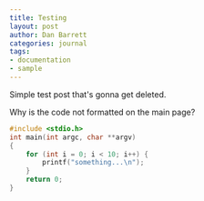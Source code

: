 ```yaml
---
title: Testing
layout: post
author: Dan Barrett
categories: journal
tags:
- documentation
- sample
---
```


Simple test post that's gonna get deleted.

Why is the code not formatted on the main page?

<!--break-->

```c
#include <stdio.h>
int main(int argc, char **argv)
{
    for (int i = 0; i < 10; i++) {
        printf("something...\n");
    }
    return 0;
}
```